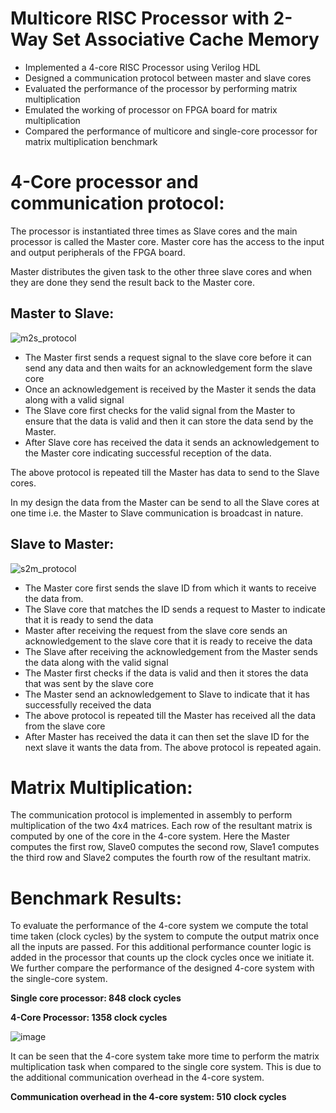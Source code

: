 # Multicore RISC Processor with 2-Way Set Associative Cache Memory
- Implemented a 4-core RISC Processor using Verilog HDL
- Designed a communication protocol between master and slave cores
- Evaluated the performance of the processor by performing matrix multiplication
- Emulated the working of processor on FPGA board for matrix multiplication
- Compared the performance of multicore and single-core processor for matrix multiplication benchmark

# 4-Core processor and communication protocol:
The processor is instantiated three times as Slave cores and the main processor is called the Master core. Master core has the access to the input and output peripherals of the FPGA board.

Master distributes the given task to the other three slave cores and when they are done they send the result back to the Master core.

## Master to Slave:

![m2s_protocol](https://user-images.githubusercontent.com/13079690/51195413-01396380-18bb-11e9-84ea-18cb68fd2a75.png)

- The Master first sends a request signal to the slave core before it can send any data and then waits for an acknowledgement form the slave core
- Once an acknowledgement is received by the Master it sends the data along with a valid signal
- The Slave core first checks for the valid signal from the Master to ensure that the data is valid and then it can store the data send by the Master.
- After Slave core has received the data it sends an acknowledgement to the Master core indicating successful reception of the data.

The above protocol is repeated till the Master has data to send to the Slave cores.

In my design the data from the Master can be send to all the Slave cores at one time i.e. the Master to Slave communication is broadcast in nature.

## Slave to Master:

![s2m_protocol](https://user-images.githubusercontent.com/13079690/51195436-0eeee900-18bb-11e9-9a4d-f1ea2a409c38.png)

- The Master core first sends the slave ID from which it wants to receive the data from. 
- The Slave core that matches the ID sends a request to Master to indicate that it is ready to send the data
- Master after receiving the request from the slave core sends an acknowledgement to the slave core that it is ready to receive the data
- The Slave after receiving the acknowledgement from the Master sends the data along with the valid signal
- The Master first checks if the data is valid and then it stores the data that was sent by the slave core
- The Master send an acknowledgement to Slave to indicate that it has successfully received the data
- The above protocol is repeated till the Master has received all the data from the slave core
- After Master has received the data it can then set the slave ID for the next slave it wants the data from. The above protocol is repeated again.

# Matrix Multiplication:
The communication protocol is implemented in assembly to perform multiplication of the two 4x4 matrices. Each row of the resultant matrix is computed by one of the core in the 4-core system. Here the Master computes the first row, Slave0 computes the second row, Slave1 computes the third row and Slave2 computes the fourth row of the resultant matrix.

# Benchmark Results:
To evaluate the performance of the 4-core system we compute the total time taken (clock cycles) by the system to compute the output matrix once all the inputs are passed. For this additional performance counter logic is added in the processor that counts up the clock cycles once we initiate it. We further compare the performance of the designed 4-core system with the single-core system.

**Single core processor: 848 clock cycles**

**4-Core Processor: 1358 clock cycles**

![image](https://user-images.githubusercontent.com/13079690/51195629-79a02480-18bb-11e9-8f96-4a82839449ca.png)

It can be seen that the 4-core system take more time to perform the matrix multiplication task when compared to the single core system. This is due to the additional communication overhead in the 4-core system. 

**Communication overhead in the 4-core system: 510 clock cycles**
